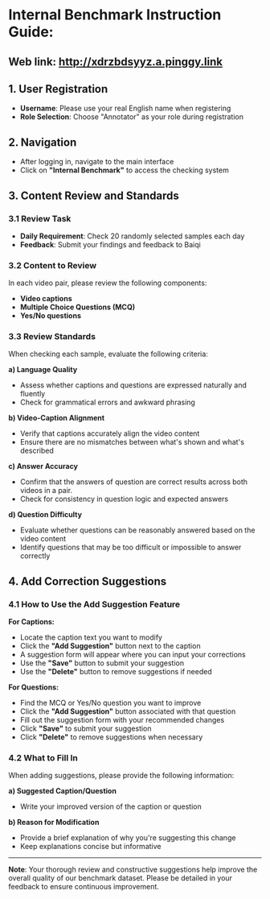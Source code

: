 # Internal Benchmark Instruction Guide:

## Web link: http://xdrzbdsyyz.a.pinggy.link

## 1. User Registration
- **Username**: Please use your real English name when registering
- **Role Selection**: Choose "Annotator" as your role during registration

## 2. Navigation
- After logging in, navigate to the main interface
- Click on **"Internal Benchmark"** to access the checking system

## 3. Content Review and Standards

### 3.1 Review Task
- **Daily Requirement**: Check 20 randomly selected samples each day
- **Feedback**: Submit your findings and feedback to Baiqi

### 3.2 Content to Review
In each video pair, please review the following components:
- **Video captions**
- **Multiple Choice Questions (MCQ)**
- **Yes/No questions**

### 3.3 Review Standards
When checking each sample, evaluate the following criteria:

**a) Language Quality**
- Assess whether captions and questions are expressed naturally and fluently
- Check for grammatical errors and awkward phrasing

**b) Video-Caption Alignment**
- Verify that captions accurately align the video content
- Ensure there are no mismatches between what's shown and what's described

**c) Answer Accuracy**
- Confirm that the answers of question are correct results across both videos in a pair.
- Check for consistency in question logic and expected answers

**d) Question Difficulty**
- Evaluate whether questions can be reasonably answered based on the video content
- Identify questions that may be too difficult or impossible to answer correctly

## 4. Add Correction Suggestions

### 4.1 How to Use the Add Suggestion Feature

**For Captions:**
- Locate the caption text you want to modify
- Click the **"Add Suggestion"** button next to the caption
- A suggestion form will appear where you can input your corrections
- Use the **"Save"** button to submit your suggestion
- Use the **"Delete"** button to remove suggestions if needed

**For Questions:**
- Find the MCQ or Yes/No question you want to improve
- Click the **"Add Suggestion"** button associated with that question
- Fill out the suggestion form with your recommended changes
- Click **"Save"** to submit your suggestion
- Click **"Delete"** to remove suggestions when necessary

### 4.2 What to Fill In

When adding suggestions, please provide the following information:

**a) Suggested Caption/Question**
- Write your improved version of the caption or question

**b) Reason for Modification**
- Provide a brief explanation of why you're suggesting this change
- Keep explanations concise but informative

---

**Note**: Your thorough review and constructive suggestions help improve the overall quality of our benchmark dataset. Please be detailed in your feedback to ensure continuous improvement.
